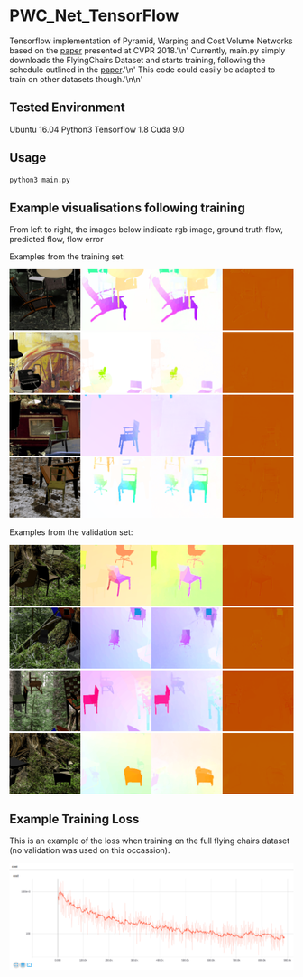 # PWC_Net_TensorFlow

Tensorflow implementation of Pyramid, Warping and Cost Volume Networks based on the [paper](https://arxiv.org/abs/1709.02371) presented at CVPR 2018.'\n'
Currently, main.py simply downloads the FlyingChairs Dataset and starts training, following the schedule outlined in the [paper](https://arxiv.org/abs/1709.02371).'\n'
This code could easily be adapted to train on other datasets though.'\n\n'

## Tested Environment

Ubuntu 16.04
Python3
Tensorflow 1.8
Cuda 9.0

## Usage

```python
python3 main.py
```

## Example visualisations following training

From left to right, the images below indicate rgb image, ground truth flow, predicted flow, flow error

Examples from the training set:

![Example Training Flow Result 1](readme_images/example_training_flow1.gif)
![Example Training Flow Result 2](readme_images/example_training_flow2.gif)
![Example Training Flow Result 3](readme_images/example_training_flow3.gif)
![Example Training Flow Result 4](readme_images/example_training_flow4.gif)

Examples from the validation set:

![Example Validation Flow Result 1](readme_images/example_validation_flow1.gif)
![Example Validation Flow Result 2](readme_images/example_validation_flow2.gif)
![Example Validation Flow Result 3](readme_images/example_validation_flow3.gif)
![Example Validation Flow Result 4](readme_images/example_validation_flow4.gif)

## Example Training Loss

This is an example of the loss when training on the full flying chairs dataset (no validation was used on this occassion).

![Example Loss](readme_images/example_loss.png)

